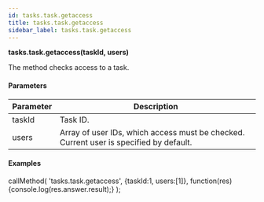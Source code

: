 ```yaml
---
id: tasks.task.getaccess
title: tasks.task.getaccess
sidebar_label: tasks.task.getaccess
---
```

**tasks.task.getaccess(**taskId, users**)**

The method checks access to a task.

#### Parameters

| Parameter | Description |
| --- | --- |
| taskId | Task ID. |
| users | Array of user IDs, which access must be checked. Current user is specified by default. |

#### Examples

callMethod(
    'tasks.task.getaccess',
    {taskId:1, users:\[1\]},
    function(res){console.log(res.answer.result);}
);